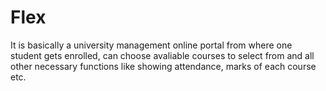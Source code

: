# Flex
It is basically a university management online portal from where one student gets enrolled, can choose avaliable courses to select from and all other necessary functions like showing attendance, marks of each course etc.
